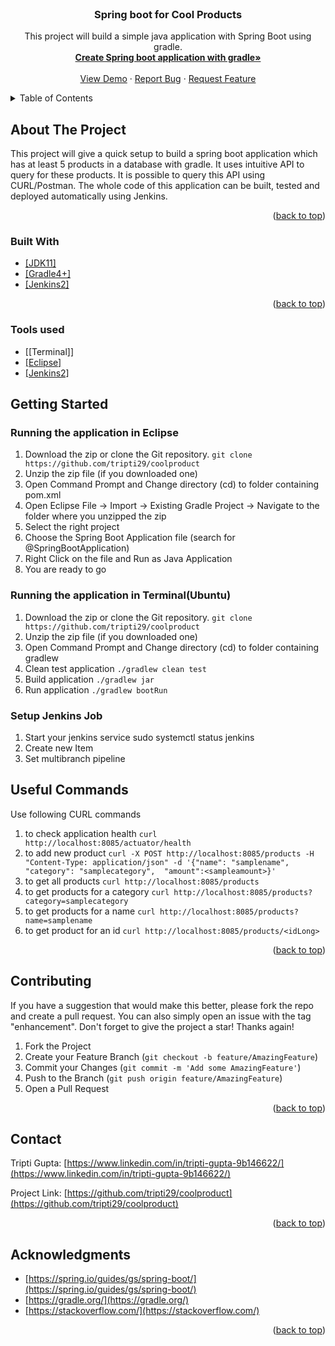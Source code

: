 <div id="top"></div>
<!--
*** Thanks for checking out the CoolProduct project. If you have a suggestion
*** that would make this better, please fork the repo and create a pull request
*** or simply open an issue with the tag "enhancement".
*** Don't forget to give the project a star!
*** Thanks again!
-->


<!-- PROJECT LINK -->
<br />
<div align="center">
  <a href="https://github.com/tripti29/coolproduct">
  </a>

<h3 align="center">Spring boot for Cool Products</h3>

  <p align="center">
    This project will build a simple java application with Spring Boot using gradle.
    <br />
    <a href="https://github.com/tripti29/coolproduct"><strong>Create Spring boot application with gradle»</strong></a>
    <br />
    <br />
    <a href="https://github.com/tripti29/coolproduct">View Demo</a>
    ·
    <a href="https://github.com/tripti29/coolproduct/issues">Report Bug</a>
    ·
    <a href="https://github.com/tripti29/coolproduct/issues">Request Feature</a>
  </p>
</div>



<!-- TABLE OF CONTENTS -->
<details>
  <summary>Table of Contents</summary>
  <ol>
    <li>
      <a href="#about-the-project">About The Project</a>
      <ul>
        <li><a href="#built-with">Built With</a></li>
        <li><a href="#Tools-used">Tools used</a></li>
      </ul>
    </li>
    <li>
      <a href="#getting-started">Getting Started</a>
      <ul>
        <li><a href="#Running-inEclipse">Running the application in Eclipse</a></li>
        <li><a href="#Running-Terminal(Ubuntu)">Running the application in Terminal(Ubuntu)</a></li>
        <li><a href="#Setup-Jenkins-Job">Setup Jenkins Job</a></li>
      </ul>
    </li>
    <li><a href="#Useful-Commands">Useful Commands</a></li>
    <li><a href="#contributing">Contributing</a></li>
    <li><a href="#contact">Contact</a></li>
    <li><a href="#acknowledgments">Acknowledgments</a></li>
  </ol>
</details>




<!-- ABOUT THE PROJECT -->
## About The Project

This project will give a quick setup to build a spring boot application which has at least 5 products
in a database with gradle. It uses intuitive API to query for these products. It is
possible to query this API using CURL/Postman. The whole code of this application can be built, tested and deployed automatically using Jenkins.

<p align="right">(<a href="#top">back to top</a>)</p>



### Built With

* [[JDK11]][JDK-url]
* [[Gradle4+]][Gradle-url]
* [[Jenkins2]][Jenkins-url]

<p align="right">(<a href="#top">back to top</a>)</p>

### Tools used
* [[Terminal]]
* [[Eclipse]][Eclipse-url]
* [[Jenkins2]][Jenkins-url]


<!-- GETTING STARTED -->
## Getting Started

### Running the application in Eclipse

1. Download the zip or clone the Git repository.
	`git clone https://github.com/tripti29/coolproduct`
2. Unzip the zip file (if you downloaded one)
3. Open Command Prompt and Change directory (cd) to folder containing pom.xml
4. Open Eclipse
	File -> Import -> Existing Gradle Project -> Navigate to the folder where you unzipped the zip
5. Select the right project
6. Choose the Spring Boot Application file (search for @SpringBootApplication)
7. Right Click on the file and Run as Java Application
8. You are ready to go

### Running the application in Terminal(Ubuntu)

1. Download the zip or clone the Git repository.
	`git clone https://github.com/tripti29/coolproduct`
2. Unzip the zip file (if you downloaded one)
3. Open Command Prompt and Change directory (cd) to folder containing gradlew
4. Clean test application 
	`./gradlew clean test`
4. Build application 
	`./gradlew jar`
4. Run application 
	`./gradlew bootRun`


### Setup Jenkins Job

1. Start your jenkins service
	sudo systemctl status jenkins
2. Create new Item
3. Set multibranch pipeline


<!-- USAGE EXAMPLES -->
## Useful Commands

Use following CURL commands
1. to check application health
	`curl http://localhost:8085/actuator/health`
2. to add new product
	`curl -X POST http://localhost:8085/products -H "Content-Type: application/json" -d '{"name": "samplename", "category": "samplecategory",  "amount":<sampleamount>}'`
3. to get all products
	`curl http://localhost:8085/products`
4. to get products for a category
	`curl http://localhost:8085/products?category=samplecategory`
5. to get products for a name
	`curl http://localhost:8085/products?name=samplename`
6. to get product for an id
	`curl http://localhost:8085/products/<idLong>`

<p align="right">(<a href="#top">back to top</a>)</p>



<!-- CONTRIBUTING -->
## Contributing

If you have a suggestion that would make this better, please fork the repo and create a pull request. You can also simply open an issue with the tag "enhancement".
Don't forget to give the project a star! Thanks again!

1. Fork the Project
2. Create your Feature Branch (`git checkout -b feature/AmazingFeature`)
3. Commit your Changes (`git commit -m 'Add some AmazingFeature'`)
4. Push to the Branch (`git push origin feature/AmazingFeature`)
5. Open a Pull Request

<p align="right">(<a href="#top">back to top</a>)</p>


<!-- CONTACT -->
## Contact

Tripti Gupta: [https://www.linkedin.com/in/tripti-gupta-9b146622/](https://www.linkedin.com/in/tripti-gupta-9b146622/)

Project Link: [https://github.com/tripti29/coolproduct](https://github.com/tripti29/coolproduct)

<p align="right">(<a href="#top">back to top</a>)</p>



<!-- ACKNOWLEDGMENTS -->
## Acknowledgments

* [https://spring.io/guides/gs/spring-boot/](https://spring.io/guides/gs/spring-boot/)
* [https://gradle.org/](https://gradle.org/)
* [https://stackoverflow.com/](https://stackoverflow.com/)


<p align="right">(<a href="#top">back to top</a>)</p>



<!-- MARKDOWN LINKS -->
[JDK-url]: https://www.oracle.com/java/technologies/downloads/archive/
[Gradle-url]: https://gradle.org/install/
[Jenkins-url]: https://www.jenkins.io/download/
[Eclipse-url]: https://www.eclipse.org/downloads/